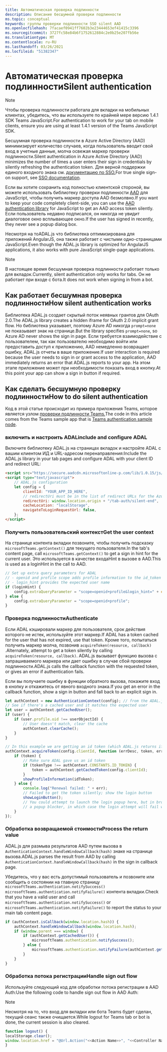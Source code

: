```yaml
---
title: Автоматическая проверка подлинности
description: Описание бесшумной проверки подлинности
ms.topic: conceptual
keywords: группы проверки подлинности SSO silent AAD
ms.openlocfilehash: 7facaef0941ff7602b3e23444653ef41415c3396
ms.sourcegitcommit: 3727fc58e84b6f1752612884c2e0b25e207fb56e
ms.translationtype: MT
ms.contentlocale: ru-RU
ms.lasthandoff: 03/26/2021
ms.locfileid: "51382347"
---
```

# <a name="silent-authentication"></a><span data-ttu-id="627f2-104">Автоматическая проверка подлинности</span><span class="sxs-lookup"><span data-stu-id="627f2-104">Silent authentication</span></span>

> [!NOTE]
> <span data-ttu-id="627f2-105">Чтобы проверка подлинности работала для вкладки на мобильных клиентах, убедитесь, что вы используете по крайней мере версию 1.4.1 SDK Teams JavaScript.</span><span class="sxs-lookup"><span data-stu-id="627f2-105">For authentication to work for your tab on mobile clients, ensure you are using at least 1.4.1 version of the Teams JavaScript SDK.</span></span>

<span data-ttu-id="627f2-106">Бесшумная проверка подлинности в Azure Active Directory (AAD) минимизирует количество случаев, когда пользователь вводит свой вход в учетные данные, молча освежая маркер проверки подлинности.</span><span class="sxs-lookup"><span data-stu-id="627f2-106">Silent authentication in Azure Active Directory (AAD) minimizes the number of times a user enters their sign in credentials by silently refreshing the authentication token.</span></span> <span data-ttu-id="627f2-107">Для верной поддержки единого входного знака см. [документацию по SSO.](~/tabs/how-to/authentication/auth-aad-sso.md)</span><span class="sxs-lookup"><span data-stu-id="627f2-107">For true single sign-on support, see [SSO documentation](~/tabs/how-to/authentication/auth-aad-sso.md).</span></span>

<span data-ttu-id="627f2-108">Если вы хотите сохранить код полностью клиентской стороной, вы можете использовать библиотеку проверки подлинности [AAD](/azure/active-directory/develop/active-directory-authentication-libraries) для JavaScript, чтобы получить маркер доступа AAD безмолвно.</span><span class="sxs-lookup"><span data-stu-id="627f2-108">If you want to keep your code completely client-side, you can use the [AAD authentication library](/azure/active-directory/develop/active-directory-authentication-libraries) for JavaScript to get an AAD access token silently.</span></span> <span data-ttu-id="627f2-109">Если пользователь недавно подписался, он никогда не увидит диалоговое окно всплывающее окно.</span><span class="sxs-lookup"><span data-stu-id="627f2-109">If the user has signed in recently, they never see a popup dialog box.</span></span>

<span data-ttu-id="627f2-110">Несмотря на тоADAL.js что библиотека оптимизирована для приложений AngularJS, она также работает с чистыми одно-страницами JavaScript.</span><span class="sxs-lookup"><span data-stu-id="627f2-110">Even though the ADAL.js library is optimized for AngularJS applications, it also works with pure JavaScript single-page applications.</span></span>

> [!NOTE]
> <span data-ttu-id="627f2-111">В настоящее время бесшумная проверка подлинности работает только для вкладок.</span><span class="sxs-lookup"><span data-stu-id="627f2-111">Currently, silent authentication only works for tabs.</span></span> <span data-ttu-id="627f2-112">Он не работает при входе с бота.</span><span class="sxs-lookup"><span data-stu-id="627f2-112">It does not work when signing in from a bot.</span></span>

## <a name="how-silent-authentication-works"></a><span data-ttu-id="627f2-113">Как работает бесшумная проверка подлинности</span><span class="sxs-lookup"><span data-stu-id="627f2-113">How silent authentication works</span></span>

<span data-ttu-id="627f2-114">Библиотека ADAL.js создает скрытый поток неявных грантов для OAuth 2.0.</span><span class="sxs-lookup"><span data-stu-id="627f2-114">The ADAL.js library creates a hidden iframe for OAuth 2.0 implicit grant flow.</span></span> <span data-ttu-id="627f2-115">Но библиотека указывает, поэтому Azure AD никогда `prompt=none` не показывает знак на странице.</span><span class="sxs-lookup"><span data-stu-id="627f2-115">But the library specifies `prompt=none`, so Azure AD never shows the sign in page.</span></span> <span data-ttu-id="627f2-116">Если требуется взаимодействие с пользователем, так как пользователю необходимо войти или предоставить доступ к приложению, AAD немедленно возвращает ошибку, ADAL.js отчеты в ваше приложение.</span><span class="sxs-lookup"><span data-stu-id="627f2-116">If user interaction is required because the user needs to sign in or grant access to the application, AAD immediately returns an error that ADAL.js reports to your app.</span></span> <span data-ttu-id="627f2-117">На этом этапе приложение может при необходимости показать вход в кнопку.</span><span class="sxs-lookup"><span data-stu-id="627f2-117">At this point your app can show a sign in button if required.</span></span>

## <a name="how-to-do-silent-authentication"></a><span data-ttu-id="627f2-118">Как сделать бесшумную проверку подлинности</span><span class="sxs-lookup"><span data-stu-id="627f2-118">How to do silent authentication</span></span>

<span data-ttu-id="627f2-119">Код в этой статье происходит из примера приложения Teams, которое является узлом [проверки подлинности Teams.](https://github.com/OfficeDev/Microsoft-Teams-Samples/blob/main/samples/app-auth/nodejs/src/views/tab/silent/silent.hbs)</span><span class="sxs-lookup"><span data-stu-id="627f2-119">The code in this article comes from the Teams sample app that is [Teams authentication sample node](https://github.com/OfficeDev/Microsoft-Teams-Samples/blob/main/samples/app-auth/nodejs/src/views/tab/silent/silent.hbs).</span></span>

### <a name="include-and-configure-adal"></a><span data-ttu-id="627f2-120">включить и настроить ADAL</span><span class="sxs-lookup"><span data-stu-id="627f2-120">include and configure ADAL</span></span>

<span data-ttu-id="627f2-121">Включите библиотеку ADAL.js на страницах вкладок и настройте ADAL с вашим клиентом ИД и URL-адресом перенаправления:</span><span class="sxs-lookup"><span data-stu-id="627f2-121">Include the ADAL.js library in your tab pages and configure ADAL with your client ID and redirect URL:</span></span>

```html
<script src="https://secure.aadcdn.microsoftonline-p.com/lib/1.0.15/js/adal.min.js" integrity="sha384-lIk8T3uMxKqXQVVfFbiw0K/Nq+kt1P3NtGt/pNexiDby2rKU6xnDY8p16gIwKqgI" crossorigin="anonymous"></script>
<script type="text/javascript">
    // ADAL.js configuration
    let config = {
        clientId: "YOUR_APP_ID_HERE",
        // redirectUri must be in the list of redirect URLs for the Azure AD app
        redirectUri: window.location.origin + "/tab-auth/silent-end",
        cacheLocation: "localStorage",
        navigateToLoginRequestUrl: false,
    };
</script>
```

### <a name="get-the-user-context"></a><span data-ttu-id="627f2-122">Получить пользовательский контекст</span><span class="sxs-lookup"><span data-stu-id="627f2-122">Get the user context</span></span>

<span data-ttu-id="627f2-123">На странице контента вкладки позвоните, чтобы получить подсказку `microsoftTeams.getContext()` для текущего пользователя.</span><span class="sxs-lookup"><span data-stu-id="627f2-123">In the tab's content page, call `microsoftTeams.getContext()` to get a sign in hint for the current user.</span></span> <span data-ttu-id="627f2-124">Это используется в качестве входаHint в вызове в AAD.</span><span class="sxs-lookup"><span data-stu-id="627f2-124">This is used as a loginHint in the call to AAD.</span></span>

```javascript
// Set up extra query parameters for ADAL
// - openid and profile scope adds profile information to the id_token
// - login_hint provides the expected user name
if (loginHint) {
    config.extraQueryParameter = "scope=openid+profile&login_hint=" + encodeURIComponent(loginHint);
} else {
    config.extraQueryParameter = "scope=openid+profile";
}
```

### <a name="authenticate"></a><span data-ttu-id="627f2-125">Проверка подлинности</span><span class="sxs-lookup"><span data-stu-id="627f2-125">Authenticate</span></span>

<span data-ttu-id="627f2-126">Если ADAL кэшировали маркер для пользователя, срок действия которого не истек, используйте этот маркер.</span><span class="sxs-lookup"><span data-stu-id="627f2-126">If ADAL has a token cached for the user that has not expired, use that token.</span></span> <span data-ttu-id="627f2-127">Кроме того, попытаться получить маркер молча, позвонив `acquireToken(resource, callback)` .</span><span class="sxs-lookup"><span data-stu-id="627f2-127">Alternately, attempt to get a token silently by calling `acquireToken(resource, callback)`.</span></span> <span data-ttu-id="627f2-128">ADAL.js вызывает функцию вызова с запрашиваемого маркера или дает ошибку в случае сбой проверки подлинности.</span><span class="sxs-lookup"><span data-stu-id="627f2-128">ADAL.js calls the callback function with the requested token, or gives an error if authentication fails.</span></span>

<span data-ttu-id="627f2-129">Если вы получаете ошибку в функции обратного вызова, покажите вход в кнопку и откажитесь от явного входного знака.</span><span class="sxs-lookup"><span data-stu-id="627f2-129">If you get an error in the callback function, show a sign in button and fall back to an explicit sign in.</span></span>

```javascript
let authContext = new AuthenticationContext(config); // from the ADAL.js library
// See if there's a cached user and it matches the expected user
let user = authContext.getCachedUser();
if (user) {
    if (user.profile.oid !== userObjectId) {
        // User doesn't match, clear the cache
        authContext.clearCache();
    }
}

// In this example we are getting an id token (which ADAL.js returns if we ask for resource = clientId)
authContext.acquireToken(config.clientId, function (errDesc, token, err, tokenType) {
    if (token) {
        // Make sure ADAL gave us an id token
        if (tokenType !== authContext.CONSTANTS.ID_TOKEN) {
            token = authContext.getCachedToken(config.clientId);
        }
        showProfileInformation(idToken);
    } else {
        console.log("Renewal failed: " + err);
        // Failed to get the token silently; show the login button
        showLoginButton();
        // You could attempt to launch the login popup here, but in browsers this could be blocked by
        // a popup blocker, in which case the login attempt will fail with the reason FailedToOpenWindow.
    }
});
```

### <a name="process-the-return-value"></a><span data-ttu-id="627f2-130">Обработка возвращаемой стоимости</span><span class="sxs-lookup"><span data-stu-id="627f2-130">Process the return value</span></span>

<span data-ttu-id="627f2-131">ADAL.js для размыва результатов AAD путем вызова в `AuthenticationContext.handleWindowCallback(hash)` знаке на странице вызова.</span><span class="sxs-lookup"><span data-stu-id="627f2-131">ADAL.js parses the result from AAD by calling `AuthenticationContext.handleWindowCallback(hash)` in the sign in callback page.</span></span>

<span data-ttu-id="627f2-132">Убедитесь, что у вас есть допустимый пользователь и позвоните или сообщить о состоянии на главную страницу `microsoftTeams.authentication.notifySuccess()` `microsoftTeams.authentication.notifyFailure()` контента вкладки.</span><span class="sxs-lookup"><span data-stu-id="627f2-132">Check that you have a valid user and call `microsoftTeams.authentication.notifySuccess()` or `microsoftTeams.authentication.notifyFailure()` to report the status to your main tab content page.</span></span>

```javascript
if (authContext.isCallback(window.location.hash)) {
    authContext.handleWindowCallback(window.location.hash);
    if (window.parent === window) {
        if (authContext.getCachedUser()) {
            microsoftTeams.authentication.notifySuccess();
        } else {
            microsoftTeams.authentication.notifyFailure(authContext.getLoginError());
        }
    }
}
```

### <a name="handle-sign-out-flow"></a><span data-ttu-id="627f2-133">Обработка потока регистрации</span><span class="sxs-lookup"><span data-stu-id="627f2-133">Handle sign out flow</span></span>

<span data-ttu-id="627f2-134">Используйте следующий код для обработки потока регистрации в AAD Auth:</span><span class="sxs-lookup"><span data-stu-id="627f2-134">Use the following code to handle sign out flow in AAD Auth:</span></span>

> [!NOTE]
> <span data-ttu-id="627f2-135">Несмотря на то, что вход для вкладки или бота Teams будет сделан, текущий сеанс также очищается.</span><span class="sxs-lookup"><span data-stu-id="627f2-135">While logout for Teams tab or bot is done, the current session is also cleared.</span></span>

```javascript
function logout() {
localStorage.clear();
window.location.href = "@Url.Action("<<Action Name>>", "<<Controller Name>>")";
}
```